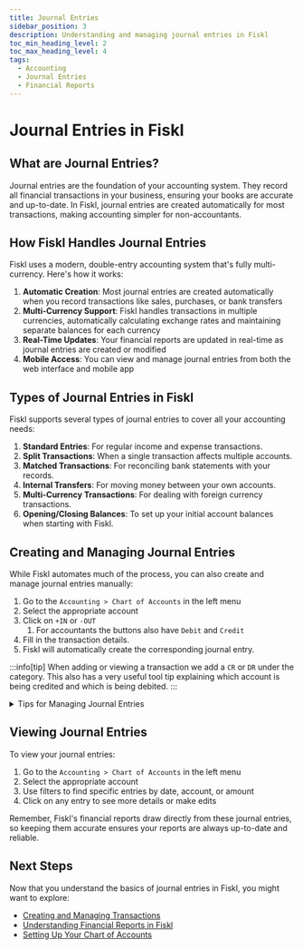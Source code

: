 ```yaml
---
title: Journal Entries
sidebar_position: 3
description: Understanding and managing journal entries in Fiskl
toc_min_heading_level: 2
toc_max_heading_level: 4
tags:
  - Accounting
  - Journal Entries
  - Financial Reports
---
```


# Journal Entries in Fiskl

## What are Journal Entries?

Journal entries are the foundation of your accounting system. They record all financial transactions in your business, ensuring your books are accurate and up-to-date. In Fiskl, journal entries are created automatically for most transactions, making accounting simpler for non-accountants.

## How Fiskl Handles Journal Entries

Fiskl uses a modern, double-entry accounting system that's fully multi-currency. Here's how it works:

1. **Automatic Creation**: Most journal entries are created automatically when you record transactions like sales, purchases, or bank transfers
1. **Multi-Currency Support**: Fiskl handles transactions in multiple currencies, automatically calculating exchange rates and maintaining separate balances for each currency
1. **Real-Time Updates**: Your financial reports are updated in real-time as journal entries are created or modified
1. **Mobile Access**: You can view and manage journal entries from both the web interface and mobile app

## Types of Journal Entries in Fiskl

Fiskl supports several types of journal entries to cover all your accounting needs:

1. **Standard Entries**: For regular income and expense transactions.
2. **Split Transactions**: When a single transaction affects multiple accounts.
3. **Matched Transactions**: For reconciling bank statements with your records.
4. **Internal Transfers**: For moving money between your own accounts.
5. **Multi-Currency Transactions**: For dealing with foreign currency transactions.
6. **Opening/Closing Balances**: To set up your initial account balances when starting with Fiskl.

## Creating and Managing Journal Entries

While Fiskl automates much of the process, you can also create and manage journal entries manually:

1. Go to the `Accounting > Chart of Accounts` in the left menu
1. Select the appropriate account
1. Click on `+IN` or `-OUT`
    1. For accountants the buttons also have `Debit` and `Credit` 
1. Fill in the transaction details.
1. Fiskl will automatically create the corresponding journal entry.

:::info[tip]
When adding or viewing a transaction we add a `CR` or `DR` under the category. This also has a very useful tool tip explaining which account is being credited and which is being debited.
:::

<details>
<summary>Tips for Managing Journal Entries</summary>

- For business owners you will mostly be creating your transactions from `Assets > Cash & Cash Equivalency` and `Liabilities > Credit Cards`
- Regularly review your transactions to ensure accuracy.
- Use the split function for complex transactions affecting multiple accounts.
- Take advantage of Fiskl's automatic categorization to save time.
- Use the matching feature to reconcile your bank statements with your Fiskl records.
- Don't forget to record non-cash transactions like depreciation or accruals.

</details>

## Viewing Journal Entries

To view your journal entries:

1. Go to the `Accounting > Chart of Accounts` in the left menu
1. Select the appropriate account
1. Use filters to find specific entries by date, account, or amount
1. Click on any entry to see more details or make edits

Remember, Fiskl's financial reports draw directly from these journal entries, so keeping them accurate ensures your reports are always up-to-date and reliable.

## Next Steps

Now that you understand the basics of journal entries in Fiskl, you might want to explore:

- [Creating and Managing Transactions](link-to-transactions-guide)
- [Understanding Financial Reports in Fiskl](link-to-reports-guide)
- [Setting Up Your Chart of Accounts](link-to-chart-of-accounts-guide)